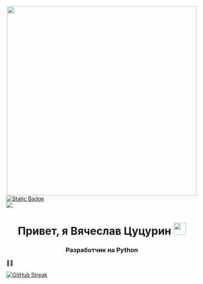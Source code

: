 <div id="header" align="center">
<img src="https://i.giphy.com/media/v1.Y2lkPTc5MGI3NjExMXNyZzRwMG9pYTNwcGQzOGp0ZDF4d3oxN3JheHM3MzQ5bHRjeTdvcCZlcD12MV9pbnRlcm5hbF9naWZfYnlfaWQmY3Q9Zw/coxQHKASG60HrHtvkt/giphy.gif"width="500"/>
</div>
<div id="badges">
<a href="https://t.me/V_Tsutsurin">
<img alt="Static Badge" src="https://img.shields.io/badge/Telegram-blue?style=for-the-badge&logo=telegram&logoColor=white"> </a>
</div>
<img src="https://komarev.com/ghpvc/?username=V-Tsutsurin&style=plastic&color=blue"/>

<h1 align="center">Привет, я Вячеслав Цуцурин</a> 
<img src="https://github.com/blackcater/blackcater/raw/main/images/Hi.gif" height="32"/></h1>
<h3 align="center">Разработчик на Python</h3>


:man_technologist:



<a href="https://git.io/streak-stats"><img src="https://streak-stats.demolab.com?user=V-Tsutsurin&theme=algolia&background=04182C" alt="GitHub Streak" /></a>

<!--
**V-Tsutsurin/V-Tsutsurin** is a ✨ _special_ ✨ repository because its `README.md` (this file) appears on your GitHub profile.

Here are some ideas to get you started:

- 🔭 I’m currently working on ...
- 🌱 I’m currently learning ...
- 👯 I’m looking to collaborate on ...
- 🤔 I’m looking for help with ...
- 💬 Ask me about ...
- 📫 How to reach me: ...
- 😄 Pronouns: ...
- ⚡ Fun fact: ...
-->
